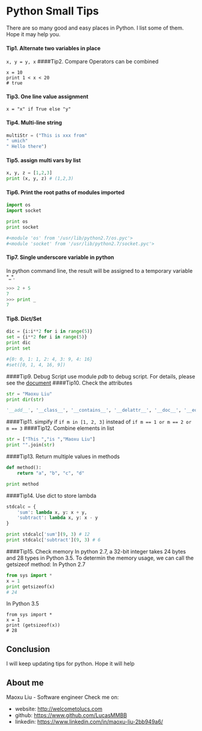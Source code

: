 # Python Small Tips
There are so many good and easy places in Python. I list some of them. Hope it may help you.

#### Tip1. Alternate two variables in place

`x, y = y, x`
####Tip2. Compare Operators can be combined
```ython
x = 10
print 1 < x < 20
# true
```
#### Tip3. One line value assignment
`x = "x" if True else "y"`


#### Tip4. Multi-line string
```python
multiStr = ("This is xxx from"
" umich"
" Hello there")
```
#### Tip5. assign multi vars by list
```python
x, y, z = [1,2,3]
print (x, y, z) # (1,2,3)
```
#### Tip6.  Print the root paths of modules imported
```python
import os
import socket

print os
print socket

#<module 'os' from '/usr/lib/python2.7/os.pyc'>
#<module 'socket' from '/usr/lib/python2.7/socket.pyc'>
```
#### Tip7. Single underscore variable in python
In python command line, the result will be assigned to a temporary variable "_".
```python
>>> 2 + 5
7
>>> print _
7
```
#### Tip8.  Dict/Set
```python
dic = {i:i**2 for i in range(5)}
set = {i**2 for i in range(5)}
print dic
print set

#{0: 0, 1: 1, 2: 4, 3: 9, 4: 16}
#set([0, 1, 4, 16, 9])
```
####Tip9. Debug Script
use module <i>pdb</i> to debug script. For details, please see the <a href="https://docs.python.org/2/library/pdb.html">document</a>
####Tip10. Check the attributes
```python
str = "Maoxu Liu"
print dir(str)

'__add__', '__class__', '__contains__', '__delattr__', '__doc__', '__eq__', '__format__', '__ge__', '__getattribute__', '__getitem__', '__getnewargs__', '__getslice__', '__gt__', '__hash__', '__init__', '__le__', '__len__', '__lt__', '__mod__', '__mul__', '__ne__', '__new__', '__reduce__', '__reduce_ex__', '__repr__', '__rmod__', '__rmul__', '__setattr__', '__sizeof__', '__str__', '__subclasshook__', '_formatter_field_name_split', '_formatter_parser', 'capitalize', 'center', 'count', 'decode', 'encode', 'endswith', 'expandtabs', 'find', 'format', 'index', 'isalnum', 'isalpha', 'isdigit', 'islower', 'isspace', 'istitle', 'isupper', 'join', 'ljust', 'lower', 'lstrip', 'partition', 'replace', 'rfind', 'rindex', 'rjust', 'rpartition', 'rsplit', 'rstrip', 'split', 'splitlines', 'startswith', 'strip', 'swapcase', 'title', 'translate', 'upper', 'zfill']
```
####Tip11. simpify if
`if m in [1, 2, 3]`
instead of
`if m == 1 or m == 2 or m == 3`
####Tip12. Combine elements in list
```python
str = ["This ","is ","Maoxu Liu"]
print "".join(str)
```
####Tip13. Return multiple values in methods
```python
def method():
	return "a", "b", "c", "d"

print method
```
####Tip14. Use dict to store lambda
```python
stdcalc = {
	'sum': lambda x, y: x + y,
	'subtract': lambda x, y: x - y
}

print stdcalc['sum'](9, 3) # 12
print stdcalc['subtract'](9, 3) # 6
```
####Tip15. Check memory
In python 2.7, a 32-bit integer takes 24 bytes and 28 types in Python 3.5. To determin the memory usage, we can call the getsizeof method:
In Python 2.7
```python
from sys import *
x = 1
print getsizeof(x)
# 24
```
In Python 3.5
```
from sys import *
x = 1
print (getsizeof(x))
# 28
```
## Conclusion
I will keep updating tips for python.
Hope it will help
## About me
Maoxu Liu - Software engineer
Check me on:
- website: http://welcometolucs.com
- github: https://www.github.com/LucasMMBB
- linkedin: https://www.linkedin.com/in/maoxu-liu-2bb949a6/
